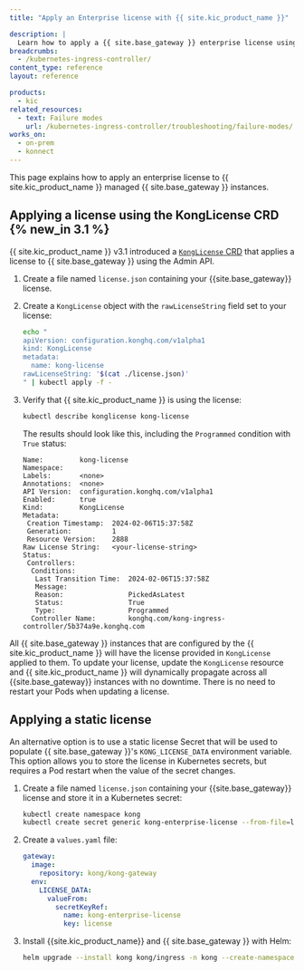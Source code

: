 ```yaml
---
title: "Apply an Enterprise license with {{ site.kic_product_name }}"

description: |
  Learn how to apply a {{ site.base_gateway }} enterprise license using the `KongLicense` CRD or Kubernetes secrets
breadcrumbs:
  - /kubernetes-ingress-controller/
content_type: reference
layout: reference

products:
  - kic
related_resources:
  - text: Failure modes
    url: /kubernetes-ingress-controller/troubleshooting/failure-modes/
works_on:
  - on-prem
  - konnect
---
```


This page explains how to apply an enterprise license to {{ site.kic_product_name }} managed {{ site.base_gateway }} instances.
## Applying a license using the KongLicense CRD {% new_in 3.1 %}

{{ site.kic_product_name }} v3.1 introduced a [`KongLicense` CRD](/kubernetes-ingress-controller/reference/custom-resources/#konglicense) that applies a license to {{ site.base_gateway }} using the Admin API.

1. Create a file named `license.json` containing your {{site.base_gateway}} license.

1. Create a `KongLicense` object with the `rawLicenseString` field set to your license:

   ```bash
   echo "
   apiVersion: configuration.konghq.com/v1alpha1
   kind: KongLicense
   metadata:
     name: kong-license
   rawLicenseString: '$(cat ./license.json)'
   " | kubectl apply -f -
   ```

1. Verify that {{ site.kic_product_name }} is using the license:

   ```bash
   kubectl describe konglicense kong-license
   ```

   The results should look like this, including the `Programmed` condition with `True` status:

   ```text
   Name:         kong-license
   Namespace:
   Labels:       <none>
   Annotations:  <none>
   API Version:  configuration.konghq.com/v1alpha1
   Enabled:      true
   Kind:         KongLicense
   Metadata:
    Creation Timestamp:  2024-02-06T15:37:58Z
    Generation:          1
    Resource Version:    2888
   Raw License String:   <your-license-string>   
   Status:
    Controllers:
     Conditions:
      Last Transition Time:  2024-02-06T15:37:58Z
      Message:
      Reason:                PickedAsLatest
      Status:                True
      Type:                  Programmed
     Controller Name:        konghq.com/kong-ingress-controller/5b374a9e.konghq.com
   ```

All {{ site.base_gateway }} instances that are configured by the {{ site.kic_product_name }} will have the license provided in `KongLicense` applied to them.
To update your license, update the `KongLicense` resource and {{ site.kic_product_name }} will dynamically propagate across all {{site.base_gateway}} instances with no downtime.
There is no need to restart your Pods when updating a license.

## Applying a static license

An alternative option is to use a static license Secret that will be used to populate {{ site.base_gateway }}'s `KONG_LICENSE_DATA` environment variable. This option allows you to store the license in Kubernetes secrets, but requires a Pod restart when the value of the secret changes.

1. Create a file named `license.json` containing your {{site.base_gateway}} license and store it in a Kubernetes secret:

    ```bash
    kubectl create namespace kong
    kubectl create secret generic kong-enterprise-license --from-file=license=./license.json -n kong
    ```

1. Create a `values.yaml` file:

    ```yaml
    gateway:
      image:
        repository: kong/kong-gateway
      env:
        LICENSE_DATA:
          valueFrom:
            secretKeyRef:
              name: kong-enterprise-license
              key: license
    ```

1. Install {{site.kic_product_name}} and {{ site.base_gateway }} with Helm:

    ```bash
    helm upgrade --install kong kong/ingress -n kong --create-namespace --values ./values.yaml
    ```
